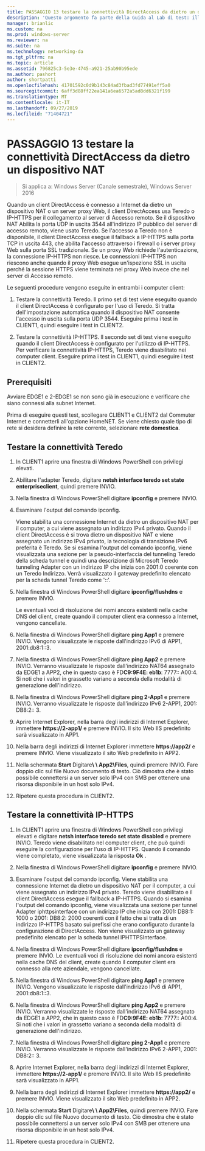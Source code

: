 ```yaml
---
title: PASSAGGIO 13 testare la connettività DirectAccess da dietro un dispositivo NAT
description: 'Questo argomento fa parte della Guida al Lab di test: illustra una distribuzione multisito di DirectAccess per Windows Server 2016'
manager: brianlic
ms.custom: na
ms.prod: windows-server
ms.reviewer: na
ms.suite: na
ms.technology: networking-da
ms.tgt_pltfrm: na
ms.topic: article
ms.assetid: 796825c3-5e3e-4745-a921-25ab90b95ede
ms.author: pashort
author: shortpatti
ms.openlocfilehash: 41701592c0d9b143c84ad3fbad3fd77491eff5a0
ms.sourcegitcommit: 6aff3d88ff22ea141a6ea6572a5ad8dd6321f199
ms.translationtype: MT
ms.contentlocale: it-IT
ms.lasthandoff: 09/27/2019
ms.locfileid: "71404721"
---
```

# <a name="step-13-test-directaccess-connectivity-from-behind-a-nat-device"></a>PASSAGGIO 13 testare la connettività DirectAccess da dietro un dispositivo NAT

>Si applica a: Windows Server (Canale semestrale), Windows Server 2016

Quando un client DirectAccess è connesso a Internet da dietro un dispositivo NAT o un server proxy Web, il client DirectAccess usa Teredo o IP-HTTPS per il collegamento al server di Accesso remoto. Se il dispositivo NAT Abilita la porta UDP in uscita 3544 all'indirizzo IP pubblico del server di accesso remoto, viene usato Teredo. Se l'accesso a Teredo non è disponibile, il client DirectAccess esegue il fallback a IP-HTTPS sulla porta TCP in uscita 443, che abilita l'accesso attraverso i firewall o i server proxy Web sulla porta SSL tradizionale. Se un proxy Web richiede l'autenticazione, la connessione IP-HTTPS non riesce. Le connessioni IP-HTTPS non riescono anche quando il proxy Web esegue un'ispezione SSL in uscita perché la sessione HTTPS viene terminata nel proxy Web invece che nel server di Accesso remoto.  
  
Le seguenti procedure vengono eseguite in entrambi i computer client:  
  
1. Testare la connettività Teredo. Il primo set di test viene eseguito quando il client DirectAccess è configurato per l'uso di Teredo. Si tratta dell'impostazione automatica quando il dispositivo NAT consente l'accesso in uscita sulla porta UDP 3544. Eseguire prima i test in CLIENT1, quindi eseguire i test in CLIENT2.  
  
2. Testare la connettività IP-HTTPS. Il secondo set di test viene eseguito quando il client DirectAccess è configurato per l'utilizzo di IP-HTTPS. Per verificare la connettività IP-HTTPS, Teredo viene disabilitato nei computer client. Eseguire prima i test in CLIENT1, quindi eseguire i test in CLIENT2.  
  
## <a name="prerequisites"></a>Prerequisiti  
Avviare EDGE1 e 2-EDGE1 se non sono già in esecuzione e verificare che siano connessi alla subnet Internet.  
  
Prima di eseguire questi test, scollegare CLIENT1 e CLIENT2 dal Commuter Internet e connetterli all'opzione HomeNET. Se viene chiesto quale tipo di rete si desidera definire la rete corrente, selezionare **rete domestica**.  
  
## <a name="TeredoCLIENT1"></a>Testare la connettività Teredo  
  
1. In CLIENT1 aprire una finestra di Windows PowerShell con privilegi elevati.  
  
2. Abilitare l'adapter Teredo, digitare **netsh interface teredo set state enterpriseclient**, quindi premere INVIO.  
  
3. Nella finestra di Windows PowerShell digitare **ipconfig** e premere INVIO.  
  
4. Esaminare l'output del comando ipconfig.  
  
   Viene stabilita una connessione Internet da dietro un dispositivo NAT per il computer, a cui viene assegnato un indirizzo IPv4 privato. Quando il client DirectAccess è si trova dietro un dispositivo NAT e viene assegnato un indirizzo IPv4 privato, la tecnologia di transizione IPv6 preferita è Teredo. Se si esamina l'output del comando ipconfig, viene visualizzata una sezione per la pseudo-interfaccia del tunneling Teredo della scheda tunnel e quindi una descrizione di Microsoft Teredo tunneling Adapter con un indirizzo IP che inizia con 2001:0 coerente con un Teredo Indirizzo. Verrà visualizzato il gateway predefinito elencato per la scheda tunnel Teredo come '::'.  
  
5. Nella finestra di Windows PowerShell digitare **ipconfig/flushdns** e premere INVIO.  
  
   Le eventuali voci di risoluzione dei nomi ancora esistenti nella cache DNS del client, create quando il computer client era connesso a Internet, vengono cancellate.  
  
6. Nella finestra di Windows PowerShell digitare **ping App1** e premere INVIO. Vengono visualizzate le risposte dall'indirizzo IPv6 di APP1, 2001:db8:1::3.  
  
7. Nella finestra di Windows PowerShell digitare **ping App2** e premere INVIO. Verranno visualizzate le risposte dall'indirizzo NAT64 assegnato da EDGE1 a APP2, che in questo caso è FD**C9:9F4E: eb1b**: 7777:: A00:4. Si noti che i valori in grassetto variano a seconda della modalità di generazione dell'indirizzo.  
  
8. Nella finestra di Windows PowerShell digitare **ping 2-App1** e premere INVIO. Verranno visualizzate le risposte dall'indirizzo IPv6 2-APP1, 2001: DB8:2:: 3.  
  
9. Aprire Internet Explorer, nella barra degli indirizzi di Internet Explorer, immettere **https://2-app1/** e premere INVIO. Il sito Web IIS predefinito sarà visualizzato in APP1.  
  
10. Nella barra degli indirizzi di Internet Explorer immettere **https://app2/** e premere INVIO. Viene visualizzato il sito Web predefinito in APP2.  
  
11. Nella schermata **Start** Digitare<strong>\\ \ App2\Files</strong>, quindi premere INVIO. Fare doppio clic sul file Nuovo documento di testo. Ciò dimostra che è stato possibile connettersi a un server solo IPv4 con SMB per ottenere una risorsa disponibile in un host solo IPv4.  
  
12. Ripetere questa procedura in CLIENT2.  
  
## <a name="IPHTTPS_CLIENT1"></a>Testare la connettività IP-HTTPS  
  
1. In CLIENT1 aprire una finestra di Windows PowerShell con privilegi elevati e digitare **netsh interface teredo set state disabled** e premere INVIO. Teredo viene disabilitato nel computer client, che può quindi eseguire la configurazione per l'uso di IP-HTTPS. Quando il comando viene completato, viene visualizzata la risposta **Ok** .  
  
2. Nella finestra di Windows PowerShell digitare **ipconfig** e premere INVIO.  
  
3. Esaminare l'output del comando ipconfig. Viene stabilita una connessione Internet da dietro un dispositivo NAT per il computer, a cui viene assegnato un indirizzo IPv4 privato. Teredo viene disabilitato e il client DirectAccess esegue il fallback a IP-HTTPS. Quando si esamina l'output del comando ipconfig, viene visualizzata una sezione per tunnel Adapter iphttpsinterface con un indirizzo IP che inizia con 2001: DB8:1: 1000 o 2001: DB8:2: 2000 coerenti con il fatto che si tratta di un indirizzo IP-HTTPS basato sui prefissi che erano configurato durante la configurazione di DirectAccess. Non viene visualizzato un gateway predefinito elencato per la scheda tunnel IPHTTPSInterface.  
  
4. Nella finestra di Windows PowerShell digitare **ipconfig/flushdns** e premere INVIO. Le eventuali voci di risoluzione dei nomi ancora esistenti nella cache DNS del client, create quando il computer client era connesso alla rete aziendale, vengono cancellate.  
  
5. Nella finestra di Windows PowerShell digitare **ping App1** e premere INVIO. Vengono visualizzate le risposte dall'indirizzo IPv6 di APP1, 2001:db8:1::3.  
  
6. Nella finestra di Windows PowerShell digitare **ping App2** e premere INVIO. Verranno visualizzate le risposte dall'indirizzo NAT64 assegnato da EDGE1 a APP2, che in questo caso è FD**C9:9F4E: eb1b**: 7777:: A00:4. Si noti che i valori in grassetto variano a seconda della modalità di generazione dell'indirizzo.  
  
7. Nella finestra di Windows PowerShell digitare **ping 2-App1** e premere INVIO. Verranno visualizzate le risposte dall'indirizzo IPv6 2-APP1, 2001: DB8:2:: 3.  
  
8. Aprire Internet Explorer, nella barra degli indirizzi di Internet Explorer, immettere **https://2-app1/** e premere INVIO. Il sito Web IIS predefinito sarà visualizzato in APP1.  
  
9. Nella barra degli indirizzi di Internet Explorer immettere **https://app2/** e premere INVIO. Viene visualizzato il sito Web predefinito in APP2.  
  
10. Nella schermata **Start** Digitare<strong>\\ \ App2\Files</strong>, quindi premere INVIO. Fare doppio clic sul file Nuovo documento di testo. Ciò dimostra che è stato possibile connettersi a un server solo IPv4 con SMB per ottenere una risorsa disponibile in un host solo IPv4.  
  
11. Ripetere questa procedura in CLIENT2.  
  


